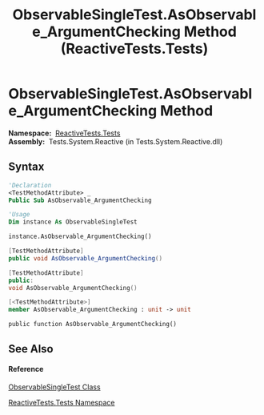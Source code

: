 ﻿---
title: ObservableSingleTest.AsObservable_ArgumentChecking Method  (ReactiveTests.Tests)
TOCTitle: AsObservable_ArgumentChecking Method
ms:assetid: M:ReactiveTests.Tests.ObservableSingleTest.AsObservable_ArgumentChecking
ms:mtpsurl: https://msdn.microsoft.com/en-us/library/reactivetests.tests.observablesingletest.asobservable_argumentchecking(v=VS.103)
ms:contentKeyID: 36620737
ms.date: 06/28/2011
mtps_version: v=VS.103
f1_keywords:
- ReactiveTests.Tests.ObservableSingleTest.AsObservable_ArgumentChecking
dev_langs:
- CSharp
- JScript
- VB
- FSharp
- c++
---

# ObservableSingleTest.AsObservable\_ArgumentChecking Method

**Namespace:**  [ReactiveTests.Tests](hh289046\(v=vs.103\).md)  
**Assembly:**  Tests.System.Reactive (in Tests.System.Reactive.dll)

## Syntax

``` vb
'Declaration
<TestMethodAttribute> _
Public Sub AsObservable_ArgumentChecking
```

``` vb
'Usage
Dim instance As ObservableSingleTest

instance.AsObservable_ArgumentChecking()
```

``` csharp
[TestMethodAttribute]
public void AsObservable_ArgumentChecking()
```

``` c++
[TestMethodAttribute]
public:
void AsObservable_ArgumentChecking()
```

``` fsharp
[<TestMethodAttribute>]
member AsObservable_ArgumentChecking : unit -> unit 
```

``` jscript
public function AsObservable_ArgumentChecking()
```

## See Also

#### Reference

[ObservableSingleTest Class](hh315143\(v=vs.103\).md)

[ReactiveTests.Tests Namespace](hh289046\(v=vs.103\).md)

